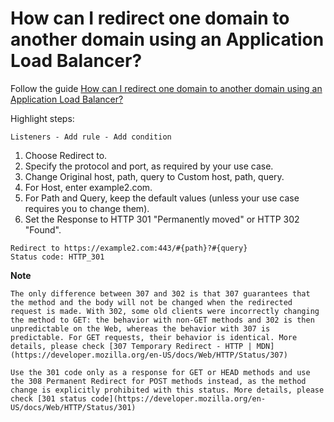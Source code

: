 # How can I redirect one domain to another domain using an Application Load Balancer? 

Follow the guide [How can I redirect one domain to another domain using an Application Load Balancer?](https://aws.amazon.com/premiumsupport/knowledge-center/elb-redirect-to-another-domain-with-alb/)

Highlight steps:

`Listeners - Add rule - Add condition`
1. Choose Redirect to.
2. Specify the protocol and port, as required by your use case.
3. Change Original host, path, query to Custom host, path, query.
4. For Host, enter example2.com.
5. For Path and Query, keep the default values (unless your use case requires you to change them).
6. Set the Response to HTTP 301 "Permanently moved" or HTTP 302 "Found".
   
```
Redirect to https://example2.com:443/#{path}?#{query}
Status code: HTTP_301
```

**Note**

`The only difference between 307 and 302 is that 307 guarantees that the method and the body will not be changed when the redirected request is made. With 302, some old clients were incorrectly changing the method to GET: the behavior with non-GET methods and 302 is then unpredictable on the Web, whereas the behavior with 307 is predictable. For GET requests, their behavior is identical. More details, please check [307 Temporary Redirect - HTTP | MDN](https://developer.mozilla.org/en-US/docs/Web/HTTP/Status/307)`

`Use the 301 code only as a response for GET or HEAD methods and use the 308 Permanent Redirect for POST methods instead, as the method change is explicitly prohibited with this status. More details, please check [301 status code](https://developer.mozilla.org/en-US/docs/Web/HTTP/Status/301)`
